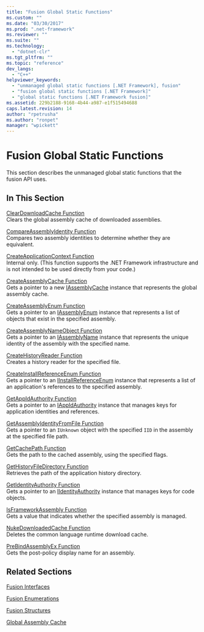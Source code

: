 ```yaml
---
title: "Fusion Global Static Functions"
ms.custom: ""
ms.date: "03/30/2017"
ms.prod: ".net-framework"
ms.reviewer: ""
ms.suite: ""
ms.technology: 
  - "dotnet-clr"
ms.tgt_pltfrm: ""
ms.topic: "reference"
dev_langs: 
  - "C++"
helpviewer_keywords: 
  - "unmanaged global static functions [.NET Framework], fusion"
  - "fusion global static functions [.NET Framework]"
  - "global static functions [.NET Framework fusion]"
ms.assetid: 229b2188-9168-4b44-a987-e1f515494688
caps.latest.revision: 14
author: "rpetrusha"
ms.author: "ronpet"
manager: "wpickett"
---
```

# Fusion Global Static Functions
This section describes the unmanaged global static functions that the fusion API uses.  
  
## In This Section  
 [ClearDownloadCache Function](../../../../docs/framework/unmanaged-api/fusion/cleardownloadcache-function.md)  
 Clears the global assembly cache of downloaded assemblies.  
  
 [CompareAssemblyIdentity Function](../../../../docs/framework/unmanaged-api/fusion/compareassemblyidentity-function.md)  
 Compares two assembly identities to determine whether they are equivalent.  
  
 [CreateApplicationContext Function](../../../../docs/framework/unmanaged-api/fusion/createapplicationcontext-function.md)  
 Internal only. (This function supports the .NET Framework infrastructure and is not intended to be used directly from your code.)  
  
 [CreateAssemblyCache Function](../../../../docs/framework/unmanaged-api/fusion/createassemblycache-function.md)  
 Gets a pointer to a new [IAssemblyCache](../../../../docs/framework/unmanaged-api/fusion/iassemblycache-interface.md) instance that represents the global assembly cache.  
  
 [CreateAssemblyEnum Function](../../../../docs/framework/unmanaged-api/fusion/createassemblyenum-function.md)  
 Gets a pointer to an [IAssemblyEnum](../../../../docs/framework/unmanaged-api/fusion/iassemblyenum-interface.md) instance that represents a list of objects that exist in the specified assembly.  
  
 [CreateAssemblyNameObject Function](../../../../docs/framework/unmanaged-api/fusion/createassemblynameobject-function.md)  
 Gets a pointer to an [IAssemblyName](../../../../docs/framework/unmanaged-api/fusion/iassemblyname-interface.md) instance that represents the unique identity of the assembly with the specified name.  
  
 [CreateHistoryReader Function](../../../../docs/framework/unmanaged-api/fusion/createhistoryreader-function.md)  
 Creates a history reader for the specified file.  
  
 [CreateInstallReferenceEnum Function](../../../../docs/framework/unmanaged-api/fusion/createinstallreferenceenum-function.md)  
 Gets a pointer to an [IInstallReferenceEnum](../../../../docs/framework/unmanaged-api/fusion/iinstallreferenceenum-interface.md) instance that represents a list of an application's references to the specified assembly.  
  
 [GetAppIdAuthority Function](../../../../docs/framework/unmanaged-api/fusion/getappidauthority-function.md)  
 Gets a pointer to an [IAppIdAuthority](../../../../docs/framework/unmanaged-api/fusion/iappidauthority-interface.md) instance that manages keys for application identities and references.  
  
 [GetAssemblyIdentityFromFile Function](../../../../docs/framework/unmanaged-api/fusion/getassemblyidentityfromfile-function.md)  
 Gets a pointer to an `IUnknown` object with the specified `IID` in the assembly at the specified file path.  
  
 [GetCachePath Function](../../../../docs/framework/unmanaged-api/fusion/getcachepath-function.md)  
 Gets the path to the cached assembly, using the specified flags.  
  
 [GetHistoryFileDirectory Function](../../../../docs/framework/unmanaged-api/fusion/gethistoryfiledirectory-function.md)  
 Retrieves the path of the application history directory.  
  
 [GetIdentityAuthority Function](../../../../docs/framework/unmanaged-api/fusion/getidentityauthority-function.md)  
 Gets a pointer to an [IIdentityAuthority](../../../../docs/framework/unmanaged-api/fusion/iidentityauthority-interface.md) instance that manages keys for code objects.  
  
 [IsFrameworkAssembly Function](../../../../docs/framework/unmanaged-api/fusion/isframeworkassembly-function.md)  
 Gets a value that indicates whether the specified assembly is managed.  
  
 [NukeDownloadedCache Function](../../../../docs/framework/unmanaged-api/fusion/nukedownloadedcache-function.md)  
 Deletes the common language runtime download cache.  
  
 [PreBindAssemblyEx Function](../../../../docs/framework/unmanaged-api/fusion/prebindassemblyex-function.md)  
 Gets the post-policy display name for an assembly.  
  
## Related Sections  
 [Fusion Interfaces](../../../../docs/framework/unmanaged-api/fusion/fusion-interfaces.md)  
  
 [Fusion Enumerations](../../../../docs/framework/unmanaged-api/fusion/fusion-enumerations.md)  
  
 [Fusion Structures](../../../../docs/framework/unmanaged-api/fusion/fusion-structures.md)  
  
 [Global Assembly Cache](../../../../docs/framework/app-domains/gac.md)
